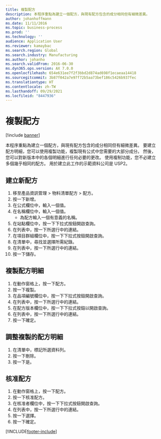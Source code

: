 ```yaml
---
title: 複製配方
description: 本程序重點為建立一個配方，與現有配方包含的成分相同但有細微差異。
author: johanhoffmann
ms.date: 11/11/2016
ms.topic: business-process
ms.prod: ''
ms.technology: ''
audience: Application User
ms.reviewer: kamaybac
ms.search.region: Global
ms.search.industry: Manufacturing
ms.author: johanho
ms.search.validFrom: 2016-06-30
ms.dyn365.ops.version: AX 7.0.0
ms.openlocfilehash: 654e631ee7f2f3bbd2d874ad698f1ecaeaa14418
ms.sourcegitcommit: 3b87f042a7e97f72b5aa73bef186c5426b937fec
ms.translationtype: HT
ms.contentlocale: zh-TW
ms.lasthandoff: 09/29/2021
ms.locfileid: "8447936"
---
```

# <a name="copy-a-formula"></a>複製配方

[!include [banner](../../includes/banner.md)]

本程序重點為建立一個配方，與現有配方包含的成分相同但有細微差異。 要建立配方明細，您可以使用複製功能，複製現有公式中您需要的大部分成分。 然後，您可以對新版本中的各個明細進行任何必要的更改。 使用複制功能，您不必建立多個幾乎相同的配方。 用於建立此工作的示範資料公司是 USP2。


## <a name="create-a-formula"></a>建立新配方
1. 移至產品資訊管理 > 物料清單配方 > 配方。
2. 按一下新增。
3. 在公式欄位中，輸入一個值。
4. 在名稱欄位中，輸入一個值。
    * 為配方輸入一個有意義的名稱。  
5. 在站點欄位中，按一下下拉式按鈕開啟查詢。
6. 在列表中，按一下所選行中的連結。
7. 在項目群組欄位中，按一下下拉式按鈕開啟查詢。
8. 在清單中，尋找並選擇所需紀錄。
9. 在列表中，按一下所選行中的連結。
10. 按一下儲存。

## <a name="copy-formula-lines"></a>複製配方明細
1. 在動作窗格上，按一下配方。
2. 按一下複製。
3. 在品項編號欄位中，按一下下拉式按鈕開啟查詢。
4. 在列表中，按一下所選行中的連結。
5. 在配方版本欄位中，按一下下拉式按鈕以開啟查詢。
6. 在列表中，按一下所選行中的連結。
7. 按一下確定。

## <a name="adjust-copied-formula-lines"></a>調整複製的配方明細
1. 在清單中，標記所選資料列。
2. 按一下刪除。
3. 按一下是。

## <a name="approve-formula"></a>核准配方
1. 在動作窗格上，按一下配方。
2. 按一下核准配方。
3. 在核准者欄位中，按一下下拉式按鈕開啟查詢。
4. 在列表中，按一下所選行中的連結。
5. 按一下選擇。
6. 按一下確定。



[!INCLUDE[footer-include](../../../includes/footer-banner.md)]